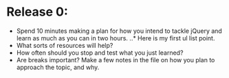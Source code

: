 # Release 0:
 * Spend 10 minutes making a plan for how you intend to tackle jQuery and learn as much as you can in two hours.
   ..* Here is my first ul list point.
 * What sorts of resources will help? 
 * How often should you stop and test what you just learned? 
 * Are breaks important? Make a few notes in the file on how you plan to approach the topic, and why.